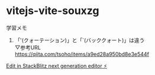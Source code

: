 # vitejs-vite-souxzg

学習メモ
1. 「'(クォーテーション)」と「`(バッククォート)」は違う  
▽参考URL  
https://qiita.com/tsoho/items/a9ed28a950bd8e3e544f


  [Edit in StackBlitz next generation editor ⚡️](https://stackblitz.com/~/github.com/Red0catmk49/vitejs-vite-souxzg)
